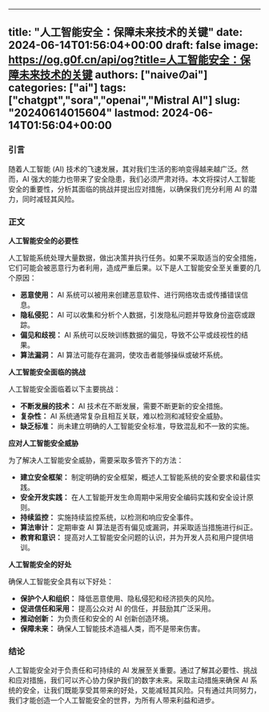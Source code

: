 
---
title: "人工智能安全：保障未来技术的关键"
date: 2024-06-14T01:56:04+00:00
draft: false
image: https://og.g0f.cn/api/og?title=人工智能安全：保障未来技术的关键
authors: ["naiveのai"]
categories: ["ai"]
tags: ["chatgpt","sora","openai","Mistral AI"]
slug: "20240614015604"
lastmod: 2024-06-14T01:56:04+00:00
---
### 引言

随着人工智能 (AI) 技术的飞速发展，其对我们生活的影响变得越来越广泛。然而，AI 强大的能力也带来了安全隐患，我们必须严肃对待。本文将探讨人工智能安全的重要性，分析其面临的挑战并提出应对措施，以确保我们充分利用 AI 的潜力，同时减轻其风险。

### 正文

**人工智能安全的必要性**

人工智能系统处理大量数据，做出决策并执行任务。如果不采取适当的安全措施，它们可能会被恶意行为者利用，造成严重后果。以下是人工智能安全至关重要的几个原因：

- **恶意使用：** AI 系统可以被用来创建恶意软件、进行网络攻击或传播错误信息。
- **隐私侵犯：** AI 可以收集和分析个人数据，引发隐私问题并导致身份盗窃或跟踪。
- **偏见和歧视：** AI 系统可以反映训练数据的偏见，导致不公平或歧视性的结果。
- **算法漏洞：** AI 算法可能存在漏洞，使攻击者能够操纵或破坏系统。

**人工智能安全面临的挑战**

人工智能安全面临着以下主要挑战：

- **不断发展的技术：** AI 技术在不断发展，需要不断更新的安全措施。
- **复杂性：** AI 系统通常复杂且相互关联，难以检测和减轻安全威胁。
- **缺乏标准：** 尚未建立明确的人工智能安全标准，导致混乱和不一致的实施。

**应对人工智能安全威胁**

为了解决人工智能安全威胁，需要采取多管齐下的方法：

- **建立安全框架：** 制定明确的安全框架，概述人工智能系统的安全要求和最佳实践。
- **安全开发实践：** 在人工智能开发生命周期中采用安全编码实践和安全设计原则。
- **持续监控：** 实施持续监控系统，以检测和响应安全事件。
- **算法审计：** 定期审查 AI 算法是否有偏见或漏洞，并采取适当措施进行纠正。
- **教育和意识：** 提高对人工智能安全问题的认识，并为开发人员和用户提供培训。

**人工智能安全的好处**

确保人工智能安全具有以下好处：

- **保护个人和组织：** 降低恶意使用、隐私侵犯和经济损失的风险。
- **促进信任和采用：** 提高公众对 AI 的信任，并鼓励其广泛采用。
- **推动创新：** 为负责任和安全的 AI 创新创造环境。
- **保障未来：** 确保人工智能技术造福人类，而不是带来伤害。

### 结论

人工智能安全对于负责任和可持续的 AI 发展至关重要。通过了解其必要性、挑战和应对措施，我们可以齐心协力保护我们的数字未来。采取主动措施来确保 AI 系统的安全，让我们既能享受其带来的好处，又能减轻其风险。只有通过共同努力，我们才能创造一个人工智能安全的世界，为所有人带来利益和进步。
